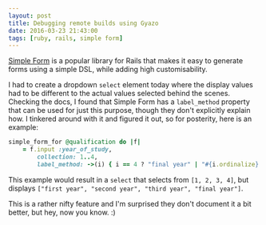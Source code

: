 ```yaml
---
layout: post
title: Debugging remote builds using Gyazo
date: 2016-03-23 21:43:00
tags: [ruby, rails, simple form]
---
```

[Simple Form](https://github.com/plataformatec/simple_form) is a popular library for Rails that makes it easy to generate forms using a simple DSL, while adding high customisability.

I had to create a dropdown `select` element today where the display values had to be different to the actual values selected behind the scenes. Checking the docs, I found that Simple Form has a `label_method` property that can be used for just this purpose, though they don't explicitly explain how. I tinkered around with it and figured it out, so for posterity, here is an example:

```ruby
simple_form_for @qualification do |f|
    = f.input :year_of_study,
        collection: 1..4,
        label_method: ->(i) { i == 4 ? "final year" | "#{i.ordinalize} year" }
```

This example would result in a `select` that selects from `[1, 2, 3, 4]`, but displays `["first year", "second year", "third year", "final year"]`.

This is a rather nifty feature and I'm surprised they don't document it a bit better, but hey, now you know. :)

